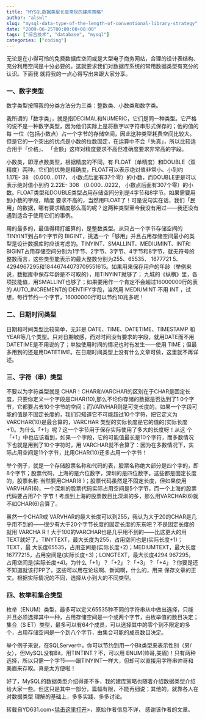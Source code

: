 ```yaml
---
title: "MYSQL数据类型长度常规的建库策略"
author: "alswl"
slug: "mysql-data-type-of-the-length-of-conventional-library-strategy"
date: "2009-06-25T00:00:00+08:00"
tags: ["综合技术", "database", "mysql"]
categories: ["coding"]
---
```


无论是在小得可怜的免费数据库空间或是大型电子商务网站，合理的设计表结构、充分利用空间是十分必要的。这就要求我们对数据库系统的常用数据类型有充分的认识。下面我
就将我的一点心得写出来跟大家分享。

### 一、数字类型

数字类型按照我的分类方法分为三类：整数类、小数类和数字类。

我所谓的「数字类」，就是指DECIMAL和NUMERIC，它们是同一种类型。它严格的说不是一种数字类型，因为他们实际上是将数字以字符串形式保存的；他的值的每
一位（包括小数点）占一个字节的存储空间，因此这种类型耗费空间比较大。但是它的一个突出的优点是小数的位数固定，在运算中不会「失真」，所以比较适合用于「价格」、
「金额」这样对精度要求不高但准确度要求非常高的字段。

小数类，即浮点数类型，根据精度的不同，有 FLOAT（单精度）和DOUBLE（双精度）两种。它们的优势是精确度，FLOAT可以表示绝对值非常小、小到约
1.17E- 38 （0.000...0117， 小数点后面有37个零）的小数，而DOUBLE更是可以表示绝对值小到约 2.22E- 308
（0.000...0222， 小数点后面有307个零）的小数。FLOAT类型和DOUBLE类型占用存储空间分别是4字节和8字节。如果需要用到小数的字段，精度
要求不高的，当然用FLOAT了！可是说句实在话，我们「民用」的数据，哪有要求精度那么高的呢？这两种类型至今我没有用过——我还没有遇到适合于使用它们的事例。

用的最多的，最值得精打细算的，是整数类型。从只占一个字节存储空间的TINYINT到占8个字节的
BIGINT，挑选一个「够用」并且占用存储空间最小的类型是设计数据库时应该考虑的。TINYINT、SMALLINT、MEDIUMINT、INT和
BIGINT占用存储空间分别为1字节、2字节、3字节、4字节和8字节，就无符号的整数而言，这些类型能表示的最大整数分别为255、65535、 1677721
5、4294967295和18446744073709551615。如果用来保存用户的年龄（举例来说，数据库中保存年龄是不可取的），用TINYINT就够了；
九城的《纵横》里，各项技能值，用SMALLINT也够了；如果要用作一个肯定不会超过16000000行的表的
AUTO_INCREMENT的IDENTIFY字段，当然用 MEDIUMINT 不用 INT
，试想，每行节约一个字节，16000000行可以节约10兆多呢！

### 二、日期时间类型

日期和时间类型比较简单，无非是 DATE、TIME、DATETIME、TIMESTAMP
和YEAR等几个类型。只对日期敏感，而对时间没有要求的字段，就用DATE而不用DATETIME是不用说的了；单独使用时间的情况也时有发生——使用
TIME；但最多用到的还是用DATETIME。在日期时间类型上没有什么文章可做，这里就不再详述。

### 三、字符（串）类型

不要以为字符类型就是 CHAR！CHAR和VARCHAR的区别在于CHAR是固定长度，只要你定义一个字段是CHAR(10),那么不论你存储的数据是否达到了1
0个字节，它都要占去10个字节的空间；而VARVHAR则是可变长度的，如果一个字段可能的值是不固定长度的，我们只知道它不可能超过10个字符，把它定义为
VARCHAR(10)是最合算的，VARCHAR 类型的实际长度是它的值的(实际长度+1)。为什么「+1」呢？这一个字节用于保存实际使用了多大的长度呀！从这
个「+1」中也应该看到，如果一个字段，它的可能值最长是10个字符，而多数情况下也就是用到了10个字符时，用
VARCHAR就不合算了：因为在多数情况下，实际占用空间是11个字节，比用CHAR(10)还多占用一个字节！

举个例子，就是一个存储股票名称和代码的表，股票名称绝大部分是四个字的，即8个字节；股票代码，上海的是六位数字，深圳的是四位数字。这些都是固定长度的，股票名称
当然要用CHAR(8 )；股票代码虽然是不固定长度，但如果使用VARVHAR(6)，一个深圳的股票代码实际占用空间是5个字节，而一个上海的股票代码要占用7个
字节！考虑到上海的股票数目比深圳的多，那么用VARCHAR(6)就不如CHAR(6)合算了。

虽然一个CHAR或
VARVHAR的最大长度可以到255，我认为大于20的CHAR是几乎用不到的——很少有大于20个字节长度的固定长度的东东吧？不是固定长度的就用 VARCHA
R！大于100的VARCHAR也是几乎用不到的——比这更大的用TEXT就好了。TINYTEXT，最大长度为255，占用空间也是(实际长度+1)；TEXT，最
大长度65535，占用空间是(实际长度+2)；MEDIUMTEXT，最大长度16777215，占用空间是(实际长度+3)；LONGTEXT，最大长度4294
967295，占用空间是(实际长度+4)。为什么「+1」？「+2」？「+3」？「+4」？你要是还不知道就该打PP了。这些可以用在论坛啊、新闻啊，什么的，用来
保存文章的正文。根据实际情况的不同，选择从小到大的不同类型。

### 四、枚举和集合类型

枚举（ENUM）类型，最多可以定义65535种不同的字符串从中做出选择，只能并且必须选择其中一种，占用存储空间是一个或两个字节，由枚举值的数目决定；集合（S
ET）类型，最多可以有64个成员，可以选择其中的零个到不限定的多个，占用存储空间是一个到八个字节，由集合可能的成员数目决定。

举个例子来说，在SQLServer中，你可以节约到用一个Bit类型来表示性别（男/女），但MySQL没有Bit，用TINTINT？不，可以用
ENUM(帅哥,美眉)！只有两种选择，所以只需一个字节——跟TINYINT一样大，但却可以直接用字符串帅哥和美眉来存取。真是太方便啦！

好了，MySQL的数据类型介绍得差不多，我的建库策略也随着介绍数据类型介绍给大家一些。但这只是其中一部分，篇幅有限，不能再细说；其他的，就靠各人在对数据类型
理解的基础上，多多实践、多多讨论。

转载自YD631.com<[猛击这里打开](http://www.yd631.com/blog/article.asp?id=179)>，原始作者信息不详，
感谢该作者的文章。

